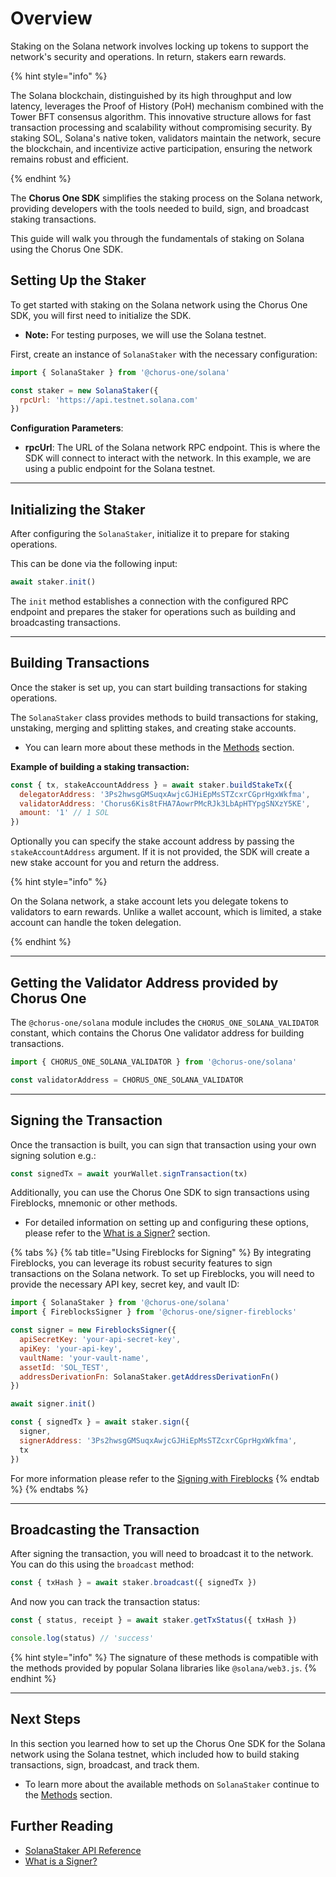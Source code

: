 # Overview

Staking on the Solana network involves locking up tokens to support the network's security and operations. In return, stakers earn rewards.

{% hint style="info" %}

The Solana blockchain, distinguished by its high throughput and low latency, leverages the Proof of History (PoH) mechanism combined with the Tower BFT consensus algorithm. This innovative structure allows for fast transaction processing and scalability without compromising security. By staking SOL, Solana's native token, validators maintain the network, secure the blockchain, and incentivize active participation, ensuring the network remains robust and efficient.

{% endhint %}

The **Chorus One SDK** simplifies the staking process on the Solana network, providing developers with the tools needed to build, sign, and broadcast staking transactions.

This guide will walk you through the fundamentals of staking on Solana using the Chorus One SDK.

## Setting Up the Staker

To get started with staking on the Solana network using the Chorus One SDK, you will first need to initialize the SDK.

- **Note:** For testing purposes, we will use the Solana testnet.

First, create an instance of `SolanaStaker` with the necessary configuration:

```javascript
import { SolanaStaker } from '@chorus-one/solana'

const staker = new SolanaStaker({
  rpcUrl: 'https://api.testnet.solana.com'
})
```

**Configuration Parameters**:

- **rpcUrl**: The URL of the Solana network RPC endpoint. This is where the SDK will connect to interact with the network. In this example, we are using a public endpoint for the Solana testnet.

---

## Initializing the Staker

After configuring the `SolanaStaker`, initialize it to prepare for staking operations.

This can be done via the following input:

```javascript
await staker.init()
```

The `init` method establishes a connection with the configured RPC endpoint and prepares the staker for operations such as building and broadcasting transactions.

---

## Building Transactions

Once the staker is set up, you can start building transactions for staking operations.

The `SolanaStaker` class provides methods to build transactions for staking, unstaking, merging and splitting stakes, and creating stake accounts.

- You can learn more about these methods in the [Methods](methods.md) section.

**Example of building a staking transaction:**

```javascript
const { tx, stakeAccountAddress } = await staker.buildStakeTx({
  delegatorAddress: '3Ps2hwsgGMSuqxAwjcGJHiEpMsSTZcxrCGprHgxWkfma',
  validatorAddress: 'Chorus6Kis8tFHA7AowrPMcRJk3LbApHTYpgSNXzY5KE',
  amount: '1' // 1 SOL
})
```

Optionally you can specify the stake account address by passing the `stakeAccountAddress` argument. If it is not provided, the SDK will create a new stake account for you and return the address.

{% hint style="info" %}

On the Solana network, a stake account lets you delegate tokens to validators to earn rewards. Unlike a wallet account, which is limited, a stake account can handle the token delegation.

{% endhint %}

---

## Getting the Validator Address provided by Chorus One

The `@chorus-one/solana` module includes the `CHORUS_ONE_SOLANA_VALIDATOR` constant, which contains the Chorus One validator address for building transactions.

```javascript
import { CHORUS_ONE_SOLANA_VALIDATOR } from '@chorus-one/solana'

const validatorAddress = CHORUS_ONE_SOLANA_VALIDATOR
```

---

## Signing the Transaction

Once the transaction is built, you can sign that transaction using your own signing solution e.g.:

```js
const signedTx = await yourWallet.signTransaction(tx)
```

Additionally, you can use the Chorus One SDK to sign transactions using Fireblocks, mnemonic or other methods.

- For detailed information on setting up and configuring these options, please refer to the [What is a Signer?](../../signers-explained/what-is-a-signer.md) section.

{% tabs %}
{% tab title="Using Fireblocks for Signing" %}
By integrating Fireblocks, you can leverage its robust security features to sign transactions on the Solana network. To set up Fireblocks, you will need to provide the necessary API key, secret key, and vault ID:

```javascript
import { SolanaStaker } from '@chorus-one/solana'
import { FireblocksSigner } from '@chorus-one/signer-fireblocks'

const signer = new FireblocksSigner({
  apiSecretKey: 'your-api-secret-key',
  apiKey: 'your-api-key',
  vaultName: 'your-vault-name',
  assetId: 'SOL_TEST',
  addressDerivationFn: SolanaStaker.getAddressDerivationFn()
})

await signer.init()

const { signedTx } = await staker.sign({
  signer,
  signerAddress: '3Ps2hwsgGMSuqxAwjcGJHiEpMsSTZcxrCGprHgxWkfma',
  tx
})
```

For more information please refer to the [Signing with Fireblocks](../../signers-explained/fireblocks.md)
{% endtab %}
{% endtabs %}

---

## Broadcasting the Transaction

After signing the transaction, you will need to broadcast it to the network. You can do this using the `broadcast` method:

```javascript
const { txHash } = await staker.broadcast({ signedTx })
```

And now you can track the transaction status:

```javascript
const { status, receipt } = await staker.getTxStatus({ txHash })

console.log(status) // 'success'
```

{% hint style="info" %}
The signature of these methods is compatible with the methods provided by popular Solana libraries like `@solana/web3.js`.
{% endhint %}

---

## Next Steps

In this section you learned how to set up the Chorus One SDK for the Solana network using the Solana testnet, which included how to build staking transactions, sign, broadcast, and track them.

- To learn more about the available methods on `SolanaStaker` continue to the [Methods](methods.md) section.

## Further Reading

- [SolanaStaker API Reference](../../docs/classes/solana_src.SolanaStaker.md)
- [What is a Signer?](../../signers-explained/what-is-a-signer.md)
